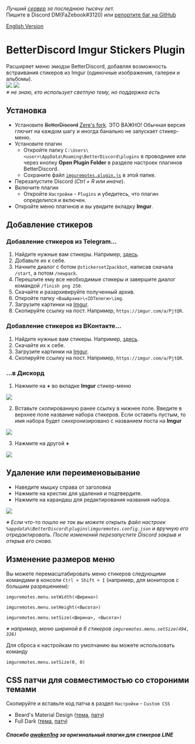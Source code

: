 

_Лучший [сервер](https://discord.gg/5hW8UP5) за последнюю тысячу лет._  
Пишите в Discord DM(FaZebook#3120)  или [репортите баг на GitHub](https://github.com/badcoder1337/bd-imgurstickers/issues)

[English Version](README_en.md)

# BetterDiscord Imgur Stickers Plugin

Расширяет меню эмодзи BetterDiscord, добавляя возможность встраивания стикеров из Imgur (одиночные изображения, галереи и альбомы).  
[![](https://i.imgur.com/l7V3UVe.png)](https://github.com/badcoder1337/bd-imgurstickers#Установка)
[![](https://i.imgur.com/Q9zcxSi.png)](https://github.com/badcoder1337/bd-imgurstickers#Установка)  
*※ не знаю, кто использует светлую тему, но поддержка есть*

## Установка

* Установите ~~BetterDiscord~~ [Zere's fork](https://github.com/rauenzi/BetterDiscordApp/releases/).
ЭТО ВАЖНО! Обычная версия глючит на каждом шагу и иногда банально не запускает стикер-меню. 
* Установите плагин
	* Откройте папку `C:\Users\<user>\AppData\Roaming\BetterDiscord\plugins` в проводнике или через кнопку **Open Plugin Folder** в разделе настроек плагинов BetterDiscord.
  * Сохраните файл [`imguremotes.plugin.js`](https://raw.githubusercontent.com/badcoder1337/bd-imgurstickers/master/dist/imguremotes.plugin.js) в этой папке.
*  Перезапустите Discord (*Ctrl + R или иначе*).
* Включите плагин
  * Откройте `Настройки`  - `Plugins` и убедитесь, что плагин определился и включен. 
* Откройте меню плагинов и вы увидите вкладку **Imgur**.

## Добавление стикеров

### Добавление стикеров из Telegram...
 
1) Найдите нужные вам стикеры. Например, [здесь](https://tlgrm.ru/stickers).
2) Добавьте их к себе.
3) Начните диалог с ботом `@stickerset2packbot`, написав сначала `/start`, а потом `/newpack`.
4) Перешлите ему все необходимые стикеры и завершите диалог командой `/finish png 250`.
5) Скачайте и разархивируйте полученный архив. 
6) Откройте папку `<ВашАрхив>\<IDТелеги>\img`.
7) Загрузите картинки на [Imgur](https://imgur.com/upload).
8) Скопируйте ссылку на пост. Например, `https://imgur.com/a/PjtQR`.

### Добавление стикеров из ВКонтакте...

1) Найдите нужные вам стикеры. Например, [здесь](http://vkclub.su/ru/stickers/).
2) Скачайте их к себе.
3) Загрузите картинки на [Imgur](https://imgur.com/upload).
4) Скопируйте ссылку на пост. Например, `https://imgur.com/a/PjtQR`.

### ...в Дискорд

1) Нажмите на **+** во вкладке **Imgur** стикер-меню

  ![](https://i.imgur.com/dYnjres.png)

2) Вставьте скопированную ранее ссылку в нижнее поле. Введите в верхнее поле название набора стикеров. Если оставить пустым, то имя набора будет синхронизировано с названием поста на **Imgur**

  ![](https://i.imgur.com/WudYrqA.png)

3) Нажмите на другой **+**

  ![](https://i.imgur.com/x09f9NV.png)


## Удаление или переименовывание

* Наведите мышку справа от заголовка
* Нажмите на крестик для удаления и подтвердите.
* Нажмите на карандаш для редактирования названия набора.

![](https://i.imgur.com/QSTw9MC.png)

*※ Если что-то пошло не так вы можете открыть файл настроек `%appdata%\BetterDiscord\plugins\imguremotes.config.json`  и вручную его отредактировать. После изменений перезапустите Discord закрыв и открыв его снова.*

## Изменение размеров меню

Вы можете перемасштабировать меню стикеров следующими командами в консоли `Ctrl + Shift + I` (например, для мониторов с большим разрешением):

`imguremotes.menu.setWidth(<Ширина>)`

`imguremotes.menu.setHeight(<Высота>)`

`imguremotes.menu.setSize(<Ширина>, <Высота>)`

*※ например, меню шириной в 6 стикеров `imguremotes.menu.setSize(494, 326)`*

Для сброса к настройкам по умолчанию вы можете использовать команду

`imguremotes.menu.setSize(0, 0)`

## CSS патчи для совместимостью со стороними темами

Скопируйте и вставьте код патча в раздел `Настройки` - `Custom CSS`

- Beard's Material Design ([тема](https://github.com/BeardDesign1/Material-design-theme), [патч](https://github.com/BadCoder1337/bd-imgurstickers/blob/master/css_patch/imguremotes.patch-beardsmaterialdesign.css))
- Full Dark ([тема](https://github.com/fluffingtons/fulldark), [патч](https://github.com/BadCoder1337/bd-imgurstickers/blob/master/css_patch/imguremotes.patch-fulldark.css))

##### Спасибо [awaken1ng](https://github.com/awaken1ng/bd-linestickers) за оригинальный плагин для стикеров LINE 
